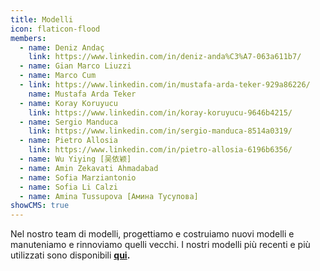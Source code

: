 ```yaml
---
title: Modelli
icon: flaticon-flood
members:
  - name: Deniz Andaç
    link: https://www.linkedin.com/in/deniz-anda%C3%A7-063a611b7/
  - name: Gian Marco Liuzzi
  - name: Marco Cum
  - link: https://www.linkedin.com/in/mustafa-arda-teker-929a86226/
    name: Mustafa Arda Teker
  - name: Koray Koruyucu
    link: https://www.linkedin.com/in/koray-koruyucu-9646b4215/
  - name: Sergio Manduca
    link: https://www.linkedin.com/in/sergio-manduca-8514a0319/
  - name: Pietro Allosia
    link: https://www.linkedin.com/in/pietro-allosia-6196b6356/
  - name: Wu Yiying [吴依颖]
  - name: Amin Zekavati Ahmadabad
  - name: Sofia Marziantonio
  - name: Sofia Li Calzi
  - name: Amina Tussupova [Амина Тусупова]
showCMS: true
---
```

Nel nostro team di modelli, progettiamo e costruiamo nuovi modelli e manuteniamo e rinnoviamo quelli vecchi. I nostri modelli più recenti e più utilizzati sono disponibili **[qui](https://www.milegoalterritorio.it/progetti/).**
